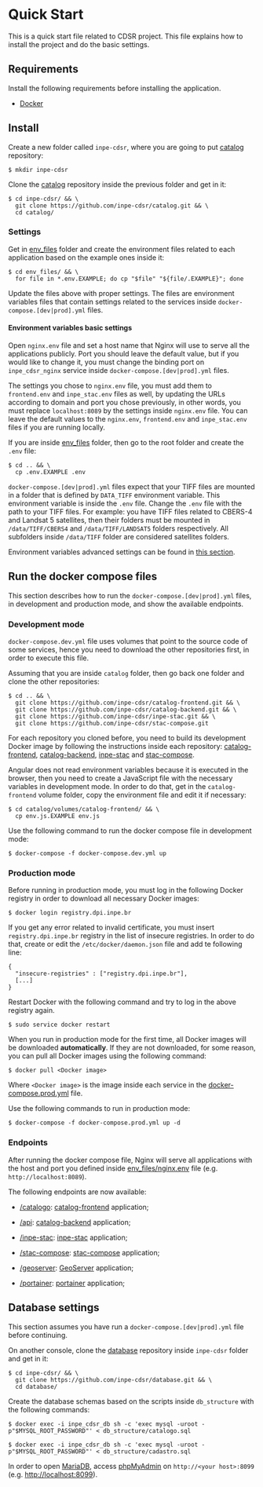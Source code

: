 # Quick Start

This is a quick start file related to CDSR project. This file explains how to install the project and do the basic settings.


## Requirements

Install the following requirements before installing the application.

- [Docker](https://docs.docker.com/engine/install/ubuntu)


## Install

Create a new folder called `inpe-cdsr`, where you are going to put [catalog](https://github.com/inpe-cdsr/catalog) repository:

```
$ mkdir inpe-cdsr
```

Clone the [catalog](https://github.com/inpe-cdsr/catalog) repository inside the previous folder and get in it:

```
$ cd inpe-cdsr/ && \
  git clone https://github.com/inpe-cdsr/catalog.git && \
  cd catalog/
```


### Settings

Get in [env_files](./env_files) folder and create the environment files related to each application based on the example ones inside it:

```
$ cd env_files/ && \
  for file in *.env.EXAMPLE; do cp "$file" "${file/.EXAMPLE}"; done
```

Update the files above with proper settings. The files are environment variables files that contain settings related to the services inside `docker-compose.[dev|prod].yml` files.


#### Environment variables basic settings

Open `nginx.env` file and set a host name that Nginx will use to serve all the applications publicly. Port you should leave the default value, but if you would like to change it, you must change the binding port on `inpe_cdsr_nginx` service inside `docker-compose.[dev|prod].yml` files.

The settings you chose to `nginx.env` file, you must add them to `frontend.env` and `inpe_stac.env` files as well, by updating the URLs according to domain and port you chose previously, in other words, you must replace `localhost:8089` by the settings inside `nginx.env` file. You can leave the default values to the `nginx.env`, `frontend.env` and `inpe_stac.env` files if you are running locally.

If you are inside [env_files](./env_files) folder, then go to the root folder and create the `.env` file:

```
$ cd .. && \
  cp .env.EXAMPLE .env
```

`docker-compose.[dev|prod].yml` files expect that your TIFF files are mounted in a folder that is defined by `DATA_TIFF` environment variable. This environment variable is inside the `.env` file. Change the `.env` file with the path to your TIFF files. For example: you have TIFF files related to CBERS-4 and Landsat 5 satellites, then their folders must be mounted in `/data/TIFF/CBERS4` and `/data/TIFF/LANDSAT5` folders respectively. All subfolders inside `/data/TIFF` folder are considered satellites folders.

Environment variables advanced settings can be found in [this section](./README.md#docker-compose-services).


## Run the docker compose files

This section describes how to run the `docker-compose.[dev|prod].yml` files, in development and production mode, and show the available endpoints.


### Development mode

`docker-compose.dev.yml` file uses volumes that point to the source code of some services, hence you need to download the other repositories first, in order to execute this file.

Assuming that you are inside `catalog` folder, then go back one folder and clone the other repositories:

```
$ cd .. && \
  git clone https://github.com/inpe-cdsr/catalog-frontend.git && \
  git clone https://github.com/inpe-cdsr/catalog-backend.git && \
  git clone https://github.com/inpe-cdsr/inpe-stac.git && \
  git clone https://github.com/inpe-cdsr/stac-compose.git
```

For each repository you cloned before, you need to build its development Docker image by following the instructions inside each repository: [catalog-frontend](https://github.com/inpe-cdsr/catalog-frontend), [catalog-backend](https://github.com/inpe-cdsr/catalog-backend), [inpe-stac](https://github.com/inpe-cdsr/inpe-stac) and [stac-compose](https://github.com/inpe-cdsr/stac-compose).

Angular does not read environment variables because it is executed in the browser, then you need to create a JavaScript file with the necessary variables in development mode. In order to do that, get in the `catalog-frontend` volume folder, copy the environment file and edit it if necessary:

```
$ cd catalog/volumes/catalog-frontend/ && \
  cp env.js.EXAMPLE env.js
```

Use the following command to run the docker compose file in development mode:

```
$ docker-compose -f docker-compose.dev.yml up
```


### Production mode

Before running in production mode, you must log in the following Docker registry in order to download all necessary Docker images:

```
$ docker login registry.dpi.inpe.br
```

If you get any error related to invalid certificate, you must insert `registry.dpi.inpe.br` registry in the list of insecure registries. In order to do that, create or edit the `/etc/docker/daemon.json` file and add te following line:

```
{
  "insecure-registries" : ["registry.dpi.inpe.br"],
  [...]
}
```

Restart Docker with the following command and try to log in the above registry again.

```
$ sudo service docker restart
```

When you run in production mode for the first time, all Docker images will be downloaded **automatically**. If they are not downloaded, for some reason, you can pull all Docker images using the following command:

```
$ docker pull <Docker image>
```

Where `<Docker image>` is the image inside each service in the [docker-compose.prod.yml](./docker-compose.prod.yml) file.

Use the following commands to run in production mode:

```
$ docker-compose -f docker-compose.prod.yml up -d
```


### Endpoints

After running the docker compose file, Nginx will serve all applications with the host and port you defined inside [env_files/nginx.env](./env_files/nginx.env) file (e.g. `http://localhost:8089`).

The following endpoints are now available:

- [/catalogo](http://localhost:8089/catalogo): [catalog-frontend](https://github.com/inpe-cdsr/catalog-frontend) application;

- [/api](http://localhost:8089/api): [catalog-backend](https://github.com/inpe-cdsr/catalog-backend) application;

- [/inpe-stac](http://localhost:8089/inpe-stac): [inpe-stac](https://github.com/inpe-cdsr/inpe-stac) application;

- [/stac-compose](http://localhost:8089/stac-compose): [stac-compose](https://github.com/inpe-cdsr/stac-compose) application;

- [/geoserver](http://localhost:8089/geoserver): [GeoServer](https://hub.docker.com/r/kartoza/geoserver/) application;

- [/portainer](http://localhost:8089/portainer): [portainer](https://hub.docker.com/r/portainer/portainer/) application;


## Database settings

This section assumes you have run a `docker-compose.[dev|prod].yml` file before continuing.

On another console, clone the [database](https://github.com/inpe-cdsr/database) repository inside `inpe-cdsr` folder and get in it:

```
$ cd inpe-cdsr/ && \
  git clone https://github.com/inpe-cdsr/database.git && \
  cd database/
```

Create the database schemas based on the scripts inside `db_structure` with the following commands:

```
$ docker exec -i inpe_cdsr_db sh -c 'exec mysql -uroot -p"$MYSQL_ROOT_PASSWORD"' < db_structure/catalogo.sql

$ docker exec -i inpe_cdsr_db sh -c 'exec mysql -uroot -p"$MYSQL_ROOT_PASSWORD"' < db_structure/cadastro.sql
```

In order to open [MariaDB](https://mariadb.com/), access [phpMyAdmin](https://www.phpmyadmin.net/) on `http://<your host>:8099` (e.g. [http://localhost:8099](http://localhost:8099)).
